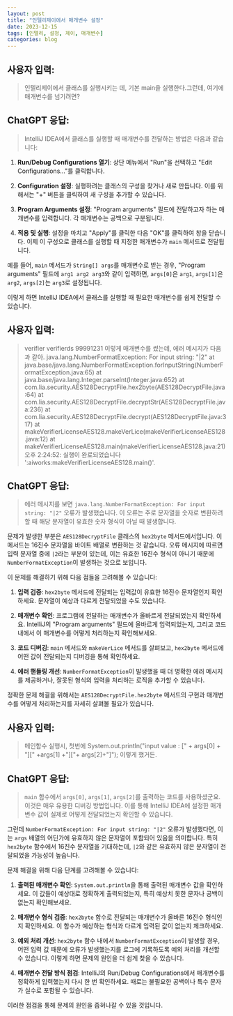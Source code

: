 ```yaml
---
layout: post
title: "인텔리제이에서 매개변수 설정"
date: 2023-12-15
tags: [인텔리, 설정, 제이, 매개변수]
categories: blog
---
```


## 사용자 입력:
> 인텔리제이에서 클래스를 실행시키는 데, 기본 main을 실행한다.그런데, 여기에 매개변수를 넘기려면?

## ChatGPT 응답:
> IntelliJ IDEA에서 클래스를 실행할 때 매개변수를 전달하는 방법은 다음과 같습니다:

1. **Run/Debug Configurations 열기**: 상단 메뉴에서 "Run"을 선택하고 "Edit Configurations..."를 클릭합니다.

2. **Configuration 설정**: 실행하려는 클래스의 구성을 찾거나 새로 만듭니다. 이를 위해서는 "+" 버튼을 클릭하여 새 구성을 추가할 수 있습니다.

3. **Program Arguments 설정**: "Program arguments" 필드에 전달하고자 하는 매개변수를 입력합니다. 각 매개변수는 공백으로 구분됩니다.

4. **적용 및 실행**: 설정을 마치고 "Apply"를 클릭한 다음 "OK"를 클릭하여 창을 닫습니다. 이제 이 구성으로 클래스를 실행할 때 지정한 매개변수가 `main` 메서드로 전달됩니다.

예를 들어, `main` 메서드가 `String[] args`를 매개변수로 받는 경우, "Program arguments" 필드에 `arg1 arg2 arg3`와 같이 입력하면, `args[0]`은 `arg1`, `args[1]`은 `arg2`, `args[2]`는 `arg3`로 설정됩니다.

이렇게 하면 IntelliJ IDEA에서 클래스를 실행할 때 필요한 매개변수를 쉽게 전달할 수 있습니다.

## 사용자 입력:
> verifier verifierds 99991231  이렇게 매개변수를 썼는데, 에러 메시지가 다음과 같아. java.lang.NumberFormatException: For input string: "|2"
	at java.base/java.lang.NumberFormatException.forInputString(NumberFormatException.java:65)
	at java.base/java.lang.Integer.parseInt(Integer.java:652)
	at com.lia.security.AES128DecryptFile.hex2byte(AES128DecryptFile.java:64)
	at com.lia.security.AES128DecryptFile.decryptStr(AES128DecryptFile.java:236)
	at com.lia.security.AES128DecryptFile.decrypt(AES128DecryptFile.java:317)
	at makeVerifierLicenseAES128.makeVerLice(makeVerifierLicenseAES128.java:12)
	at makeVerifierLicenseAES128.main(makeVerifierLicenseAES128.java:21)
오후 2:24:52: 실행이 완료되었습니다 ':aiworks:makeVerifierLicenseAES128.main()'.

## ChatGPT 응답:
> 에러 메시지를 보면 `java.lang.NumberFormatException: For input string: "|2"` 오류가 발생했습니다. 이 오류는 주로 문자열을 숫자로 변환하려 할 때 해당 문자열이 유효한 숫자 형식이 아닐 때 발생합니다.

문제가 발생한 부분은 `AES128DecryptFile` 클래스의 `hex2byte` 메서드에서입니다. 이 메서드는 16진수 문자열을 바이트 배열로 변환하는 것 같습니다. 오류 메시지에 따르면 입력 문자열 중에 `|2`라는 부분이 있는데, 이는 유효한 16진수 형식이 아니기 때문에 `NumberFormatException`이 발생하는 것으로 보입니다.

이 문제를 해결하기 위해 다음 점들을 고려해볼 수 있습니다:

1. **입력 검증**: `hex2byte` 메서드에 전달되는 입력값이 유효한 16진수 문자열인지 확인하세요. 문자열이 예상과 다르게 전달되었을 수도 있습니다.

2. **매개변수 확인**: 프로그램에 전달하는 매개변수가 올바르게 전달되었는지 확인하세요. IntelliJ의 "Program arguments" 필드에 올바르게 입력되었는지, 그리고 코드 내에서 이 매개변수를 어떻게 처리하는지 확인해보세요.

3. **코드 디버깅**: `main` 메서드와 `makeVerLice` 메서드를 살펴보고, `hex2byte` 메서드에 어떤 값이 전달되는지 디버깅을 통해 확인하세요.

4. **에러 핸들링 개선**: `NumberFormatException`이 발생했을 때 더 명확한 에러 메시지를 제공하거나, 잘못된 형식의 입력을 처리하는 로직을 추가할 수 있습니다.

정확한 문제 해결을 위해서는 `AES128DecryptFile.hex2byte` 메서드의 구현과 매개변수를 어떻게 처리하는지를 자세히 살펴볼 필요가 있습니다.

## 사용자 입력:
> 메인함수 실행시, 첫번에 System.out.println("input value : [" + args[0] + "][" +args[1] +"]["+ args[2]+"]"); 이렇게 했거든.

## ChatGPT 응답:
> `main` 함수에서 `args[0]`, `args[1]`, `args[2]`를 출력하는 코드를 사용하셨군요. 이것은 매우 유용한 디버깅 방법입니다. 이를 통해 IntelliJ IDEA에 설정한 매개변수 값이 실제로 어떻게 전달되었는지 확인할 수 있습니다.

그런데 `NumberFormatException: For input string: "|2"` 오류가 발생했다면, 이는 `args` 배열의 어딘가에 유효하지 않은 문자열이 포함되어 있음을 의미합니다. 특히 `hex2byte` 함수에서 16진수 문자열을 기대하는데, `|2`와 같은 유효하지 않은 문자열이 전달되었을 가능성이 높습니다.

문제 해결을 위해 다음 단계를 고려해볼 수 있습니다:

1. **출력된 매개변수 확인**: `System.out.println`을 통해 출력된 매개변수 값을 확인하세요. 이 값들이 예상대로 정확하게 출력되었는지, 특히 예상치 못한 문자나 공백이 없는지 확인해보세요.

2. **매개변수 형식 검증**: `hex2byte` 함수로 전달되는 매개변수가 올바른 16진수 형식인지 확인하세요. 이 함수가 예상하는 형식과 다르게 입력된 값이 없는지 체크하세요.

3. **예외 처리 개선**: `hex2byte` 함수 내에서 `NumberFormatException`이 발생할 경우, 어떤 입력 값 때문에 오류가 발생했는지를 로그에 기록하도록 예외 처리를 개선할 수 있습니다. 이렇게 하면 문제의 원인을 더 쉽게 찾을 수 있습니다.

4. **매개변수 전달 방식 점검**: IntelliJ의 Run/Debug Configurations에서 매개변수를 정확하게 입력했는지 다시 한 번 확인하세요. 때로는 불필요한 공백이나 특수 문자가 실수로 포함될 수 있습니다.

이러한 점검을 통해 문제의 원인을 좁혀나갈 수 있을 것입니다.


